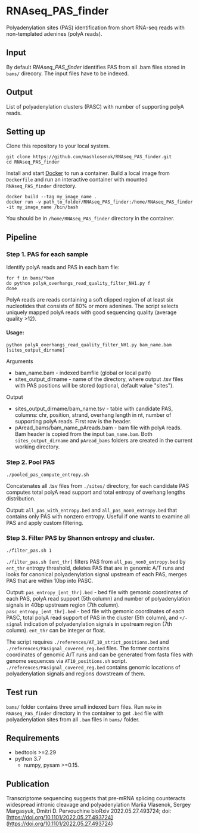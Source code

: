 # RNAseq_PAS_finder
Polyadenylation sites (PAS) identification from short RNA-seq reads with non-templated adenines (polyA reads).

## Input
By default *RNAseq_PAS_finder* identifies PAS from all .bam files stored in `bams/` direcory. The input files have to be indexed.

## Output
List of polyadenylation clusters (PASC) with number of supporting polyA reads.

## Setting up

Clone this repository to your local system.
```
git clone https://github.com/mashlosenok/RNAseq_PAS_finder.git
cd RNAseq_PAS_finder
```
Install and start [Docker](https://docs.docker.com/get-docker/) to run a container. 
Build a local image from `Dockerfile` and run an interactive container with mounted `RNAseq_PAS_finder` directory.
```
docker build --tag my_image_name .
docker run -v path_to_folder/RNAseq_PAS_finder:/home/RNAseq_PAS_finder -it my_image_name /bin/bash
```
You should be in `/home/RNAseq_PAS_finder` directory in the container. 

## Pipeline

### Step 1. PAS for each sample

Identify polyA reads and PAS in each bam file:
```
for f in bams/*bam
do python polyA_overhangs_read_quality_filter_NH1.py f 
done
```
PolyA reads are reads containing a soft clipped region of at least six nucleotides that consists of 80% or more adenines. The script selects uniquely mapped polyA reads with good sequencing quality (average quality >12).

#### Usage:
`python polyA_overhangs_read_quality_filter_NH1.py bam_name.bam [sites_output_dirname]` 

Arguments
- bam_name.bam - indexed bamfile (global or local path)
- sites_output_dirname - name of the directory, where output .tsv files with PAS positions will be stored (optional, default value "sites").

Output
- sites_output_dirname/bam_name.tsv - table with candidate PAS, columns: chr, position, strand, overhang length in nt, number of supporting polyA reads. First row is the header.
- pAread_bams/bam_name_pAreads.bam - bam file with polyA reads. Bam header is copied from the input `bam_name.bam`. 
Both `sites_output_dirname` and `pAread_bams` folders are created in the current working directory. 

### Step 2. Pool PAS

```
./pooled_pas_compute_entropy.sh
```
Concatenates all .tsv files from `./sites/` directory, for each candidate PAS computes total polyA read support and total entropy of overhang lengths distribution. 

Output:
`all_pas_with_entropy.bed` and `all_pas_non0_entropy.bed` that contains only PAS with nonzero entropy. Useful if one wants to examine all PAS and apply custom filtering.

### Step 3. Filter PAS by Shannon entropy and cluster.

```
./filter_pas.sh 1
```

`./filter_pas.sh [ent_thr]` filters PAS from `all_pas_non0_entropy.bed` by `ent_thr` entropy threshold, deletes PAS that are in genomic A/T runs and looks for canonical polyadenylation signal upstream of each PAS, merges PAS that are within 10bp into PASC. 

Output: 
`pas_entropy_[ent_thr].bed` - bed file with gemonic coordinates of each PAS, polyA read support (5th column) and number of polyadenylation signals in 40bp upstream region (7th column).  
`pasc_entropy_[ent_thr].bed` - bed file with gemonic coordinates of each PASC, total polyA read support of PAS in the cluster (5th column), and `+/-signal` indication of polyadenylation signals in upstream region (7th column).
`ent_thr` can be integer or float. 

The script requires `./references/AT_10_strict_positions.bed` and `./references/PAsignal_covered_reg.bed` files. The former contains coordinates of genomic A/T runs and can be generated from fasta files with genome sequences via `AT10_positions.sh` script. `./references/PAsignal_covered_reg.bed` contains genomic locations of polyadenylation signals and regions dowstream of them.  

## Test run
`bams/` folder contains three small indexed bam files. Run `make` in `RNAseq_PAS_finder` directory in the container to get `.bed` file with polyadenylation sites from all `.bam` files in `bams/` folder.


## Requirements 
- bedtools >=2.29
- python 3.7
  - numpy, pysam >=0.15.

## Publication
 Transcriptome sequencing suggests that pre-mRNA splicing counteracts widespread intronic cleavage and polyadenylation
Mariia Vlasenok, Sergey Margasyuk, Dmitri D. Pervouchine
bioRxiv 2022.05.27.493724; doi: [https://doi.org/10.1101/2022.05.27.493724] (https://doi.org/10.1101/2022.05.27.493724)
